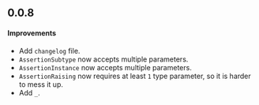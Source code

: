 ## 0.0.8

#### Improvements

- Add `changelog` file.
- `AssertionSubtype` now accepts multiple parameters.
- `AssertionInstance` now accepts multiple parameters.
- `AssertionRaising` now requires at least `1` type parameter, so it is harder to mess it up.
- Add `_`.

